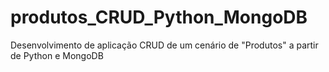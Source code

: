 # produtos_CRUD_Python_MongoDB
 Desenvolvimento de aplicação CRUD de um cenário de "Produtos" a partir de Python e MongoDB
